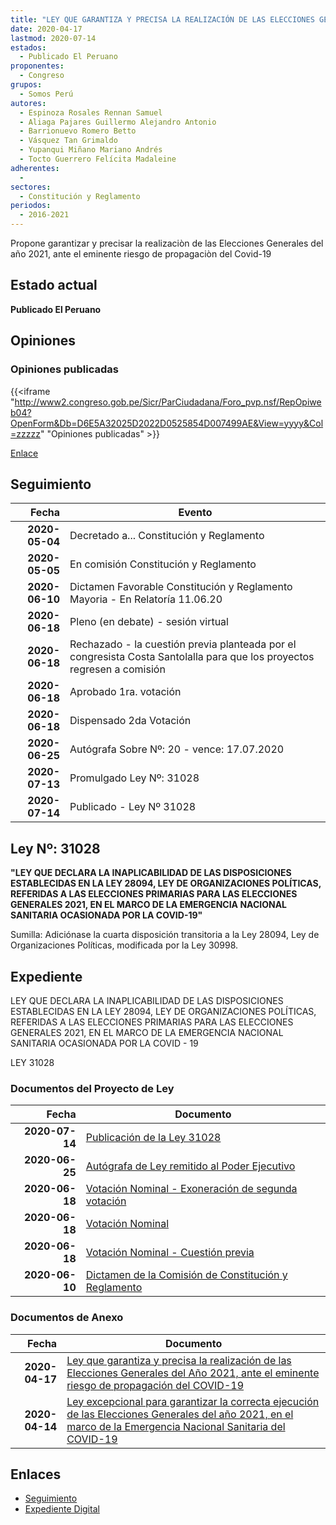 ```yaml
---
title: "LEY QUE GARANTIZA Y PRECISA LA REALIZACIÓN DE LAS ELECCIONES GENERALES DEL AÑO 2021 ANTE EL EMINENTE RIESGO DE PROPAGACIÓN DEL COVID-19"
date: 2020-04-17
lastmod: 2020-07-14
estados: 
  - Publicado El Peruano
proponentes: 
  - Congreso
grupos: 
  - Somos Perú
autores: 
  - Espinoza Rosales Rennan Samuel
  - Aliaga Pajares Guillermo Alejandro Antonio
  - Barrionuevo Romero Betto
  - Vásquez Tan Grimaldo
  - Yupanqui Miñano Mariano Andrés
  - Tocto Guerrero Felícita Madaleine
adherentes: 
  - 
sectores: 
  - Constitución y Reglamento
periodos: 
  - 2016-2021
---
```


Propone garantizar y precisar la realizaciòn de las Elecciones Generales del año 2021, ante el eminente riesgo de propagaciòn del Covid-19


## Estado actual

**Publicado El Peruano**

## Opiniones

### Opiniones publicadas

{{<iframe "http://www2.congreso.gob.pe/Sicr/ParCiudadana/Foro_pvp.nsf/RepOpiweb04?OpenForm&Db=D6E5A32025D2022D0525854D007499AE&View=yyyy&Col=zzzzz" "Opiniones publicadas" >}}

[Enlace](http://www2.congreso.gob.pe/Sicr/ParCiudadana/Foro_pvp.nsf/RepOpiweb04?OpenForm&Db=D6E5A32025D2022D0525854D007499AE&View=yyyy&Col=zzzzz)

## Seguimiento

| Fecha | Evento |
|------:|--------|
| **2020-05-04** | Decretado a... Constitución y Reglamento|
| **2020-05-05** | En comisión Constitución y Reglamento|
| **2020-06-10** | Dictamen Favorable Constitución y Reglamento Mayoria - En Relatoría 11.06.20|
| **2020-06-18** | Pleno (en debate) - sesión virtual|
| **2020-06-18** | Rechazado - la cuestión previa planteada por el congresista Costa Santolalla para que los proyectos regresen a comisión|
| **2020-06-18** | Aprobado 1ra. votación|
| **2020-06-18** | Dispensado 2da Votación|
| **2020-06-25** | Autógrafa Sobre Nº: 20 - vence: 17.07.2020|
| **2020-07-13** | Promulgado Ley Nº: 31028|
| **2020-07-14** | Publicado - Ley Nº 31028|

## Ley Nº: 31028

**"LEY QUE DECLARA LA INAPLICABILIDAD DE LAS DISPOSICIONES ESTABLECIDAS EN LA LEY 28094, LEY DE ORGANIZACIONES POLÍTICAS, REFERIDAS A LAS ELECCIONES PRIMARIAS PARA LAS ELECCIONES GENERALES 2021, EN EL MARCO DE LA EMERGENCIA NACIONAL SANITARIA OCASIONADA POR LA COVID-19"**

Sumilla: Adiciónase la cuarta disposición transitoria a la Ley 28094, Ley de Organizaciones Políticas, modificada por la Ley 30998.


## Expediente

LEY QUE DECLARA LA INAPLICABILIDAD DE LAS DISPOSICIONES ESTABLECIDAS EN LA LEY 28094, LEY DE ORGANIZACIONES POLÍTICAS, REFERIDAS A LAS ELECCIONES PRIMARIAS PARA LAS ELECCIONES GENERALES 2021, EN EL MARCO DE LA EMERGENCIA NACIONAL SANITARIA OCASIONADA POR LA COVID - 19

LEY 31028


### Documentos del Proyecto de Ley

| Fecha | Documento |
|------:|--------|
| **2020-07-14** | [Publicación de la Ley 31028](http://www.leyes.congreso.gob.pe/Documentos/2016_2021/ADLP/Normas_Legales/31028-LEY.pdf) |
| **2020-06-25** | [Autógrafa de Ley remitido al Poder Ejecutivo](http://www.leyes.congreso.gob.pe/Documentos/2016_2021/ADLP/Texto_Aprobado/AU0502020200625.pdf) |
| **2020-06-18** | [Votación Nominal - Exoneración de segunda votación](http://www.leyes.congreso.gob.pe/Documentos/2016_2021/Asistencia_y_Votacion/Proyectos_de_Ley/Votacion_Nominal/VNESV05020-20200618.pdf) |
| **2020-06-18** | [Votación Nominal](http://www.leyes.congreso.gob.pe/Documentos/2016_2021/Asistencia_y_Votacion/Proyectos_de_Ley/Votacion_Nominal/VN05020-20200618.pdf) |
| **2020-06-18** | [Votación Nominal - Cuestión previa](http://www.leyes.congreso.gob.pe/Documentos/2016_2021/Asistencia_y_Votacion/Proyectos_de_Ley/Votacion_Nominal/VNCP05020-20200618.pdf) |
| **2020-06-10** | [Dictamen de la Comisión de Constitución y Reglamento](http://www.leyes.congreso.gob.pe/Documentos/2016_2021/Dictamenes/Proyectos_de_Ley/05020DC04MAY-20200610.pdf) |

### Documentos de Anexo

| Fecha | Documento |
|------:|--------|
| **2020-04-17** | [Ley que garantiza y precisa la realización de las Elecciones Generales del Año 2021, ante el eminente riesgo de propagación del COVID-19](http://www.leyes.congreso.gob.pe/Documentos/2016_2021/Proyectos_de_Ley_y_de_Resoluciones_Legislativas/PL05032_20200417..pdf) |
| **2020-04-14** | [Ley excepcional para garantizar la correcta ejecución de las Elecciones Generales del año 2021, en el marco de la Emergencia Nacional Sanitaria del COVID-19](http://www.leyes.congreso.gob.pe/Documentos/2016_2021/Proyectos_de_Ley_y_de_Resoluciones_Legislativas/PL05020_20200414..pdf) |

## Enlaces 

- [Seguimiento](http://www2.congreso.gob.pe/Sicr/TraDocEstProc/CLProLey2016.nsf/f7fff46988ca05b1052578e100829cc7/1083f290230f020b0525854d0075912f?OpenDocument)
- [Expediente Digital](http://www2.congreso.gob.pe/Sicr/TraDocEstProc/CLProLey2016.nsf/f7fff46988ca05b1052578e100829cc7/1083f290230f020b0525854d0075912f?OpenDocument&Click=05257FB7005EB655.eb71d0cf91d8294e05256cdf006b5706/$Body/0.1C6C)
